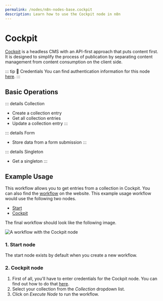 ```yaml
---
permalink: /nodes/n8n-nodes-base.cockpit
description: Learn how to use the Cockpit node in n8n
---
```


# Cockpit

[Cockpit](https://getcockpit.com/) is a headless CMS with an API-first approach that puts content first. It is designed to simplify the process of publication by separating content management from content consumption on the client side.

::: tip 🔑 Credentials
You can find authentication information for this node [here](../../../credentials/Cockpit/README.md).
:::

## Basic Operations

::: details Collection
- Create a collection entry
- Get all collection entries
- Update a collection entry
:::

::: details Form
- Store data from a form submission
:::

::: details Singleton
- Get a singleton
:::

## Example Usage

This workflow allows you to get entries from a collection in Cockpit. You can also find the [workflow](https://n8n.io/workflows/518) on the website. This example usage workflow would use the following two nodes.
- [Start](../../core-nodes/Start/README.md)
- [Cockpit]()

The final workflow should look like the following image.

![A workflow with the Cockpit node](./workflow.png)

### 1. Start node

The start node exists by default when you create a new workflow.

### 2. Cockpit node

1. First of all, you'll have to enter credentials for the Cockpit node. You can find out how to do that [here](../../../credentials/Cockpit/README.md).
2. Select your collection from the *Collection* dropdown list.
3. Click on *Execute Node* to run the workflow.

